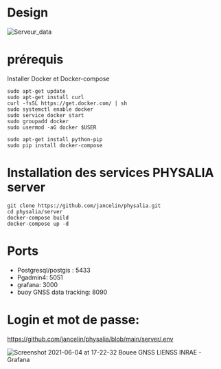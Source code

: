 # Design

![Serveur_data](https://user-images.githubusercontent.com/6421175/124486146-95f6eb00-ddad-11eb-9f05-691d740e1e80.jpg)


# prérequis

Installer Docker et Docker-compose

```
sudo apt-get update
sudo apt-get install curl 
curl -fsSL https://get.docker.com/ | sh
sudo systemctl enable docker
sudo service docker start
sudo groupadd docker
sudo usermod -aG docker $USER

sudo apt-get install python-pip
sudo pip install docker-compose
````


# Installation des services PHYSALIA server

```
git clone https://github.com/jancelin/physalia.git
cd physalia/server
docker-compose build
docker-compose up -d
```

# Ports

* Postgresql/postgis : 5433
* Pgadmin4: 5051
* grafana: 3000
* buoy GNSS data tracking: 8090

# Login et mot de passe:

https://github.com/jancelin/physalia/blob/main/server/.env


![Screenshot 2021-06-04 at 17-22-32 Bouee GNSS LIENSS INRAE - Grafana](https://user-images.githubusercontent.com/6421175/122247286-87f92d00-cec7-11eb-961d-744e1f8a4def.png)
